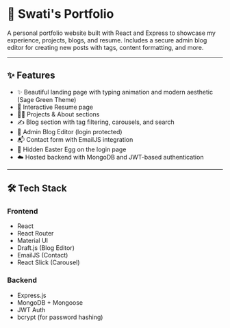 # 🌿 Swati's Portfolio

A personal portfolio website built with React and Express to showcase my experience, projects, blogs, and resume. Includes a secure admin blog editor for creating new posts with tags, content formatting, and more.

---

## ✨ Features

- ✨ Beautiful landing page with typing animation and modern aesthetic (Sage Green Theme)
- 📄 Interactive Resume page
- 🧑‍💻 Projects & About sections
- ✍️ Blog section with tag filtering, carousels, and search
- 🔐 Admin Blog Editor (login protected)
- 📬 Contact form with EmailJS integration
- 🎁 Hidden Easter Egg on the login page
- ☁️ Hosted backend with MongoDB and JWT-based authentication

---

## 🛠 Tech Stack

### Frontend
- React
- React Router
- Material UI
- Draft.js (Blog Editor)
- EmailJS (Contact)
- React Slick (Carousel)

### Backend
- Express.js
- MongoDB + Mongoose
- JWT Auth
- bcrypt (for password hashing)
